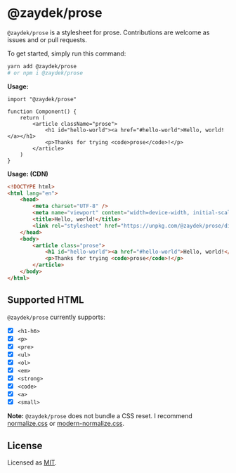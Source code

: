 # @zaydek/prose

`@zaydek/prose` is a stylesheet for prose. Contributions are welcome as issues and or pull requests.

To get started, simply run this command:

```bash
yarn add @zaydek/prose
# or npm i @zaydek/prose
```

**Usage:**

<!-- prettier-ignore -->
```tsx
import "@zaydek/prose"

function Component() {
	return (
		<article className="prose">
			<h1 id="hello-world"><a href="#hello-world">Hello, world!</a></h1>
			<p>Thanks for trying <code>prose</code>!</p>
		</article>
	)
}
```

**Usage: (CDN)**

```html
<!DOCTYPE html>
<html lang="en">
	<head>
		<meta charset="UTF-8" />
		<meta name="viewport" content="width=device-width, initial-scale=1.0" />
		<title>Hello, world!</title>
		<link rel="stylesheet" href="https://unpkg.com/@zaydek/prose/dist/index.min.css" />
	</head>
	<body>
		<article class="prose">
			<h1 id="hello-world"><a href="#hello-world">Hello, world!</a></h1>
			<p>Thanks for trying <code>prose</code>!</p>
		</article>
	</body>
</html>
```

## Supported HTML

`@zaydek/prose` currently supports:

- [x] `<h1-h6>`
- [x] `<p>`
- [x] `<pre>`
- [x] `<ul>`
- [x] `<ol>`
- [x] `<em>`
- [x] `<strong>`
- [x] `<code>`
- [x] `<a>`
- [x] `<small>`

**Note:** `@zaydek/prose` does not bundle a CSS reset. I recommend [normalize.css](https://github.com/necolas/normalize.css) or [modern-normalize.css](https://github.com/sindresorhus/modern-normalize).

## License

Licensed as [MIT](./LICENSE).
